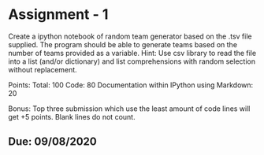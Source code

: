 # Assignment - 1

Create a ipython notebook of random team generator based on the .tsv file supplied. The program should be able to generate teams based on the number of teams provided as a variable.  Hint: Use csv library to read the file into a list (and/or dictionary) and list comprehensions with random selection without replacement.

Points:
Total: 100
Code: 80
Documentation within IPython using Markdown: 20

Bonus: Top three submission which use the least amount of code lines will get +5 points. Blank lines do not count.

## Due: 09/08/2020

